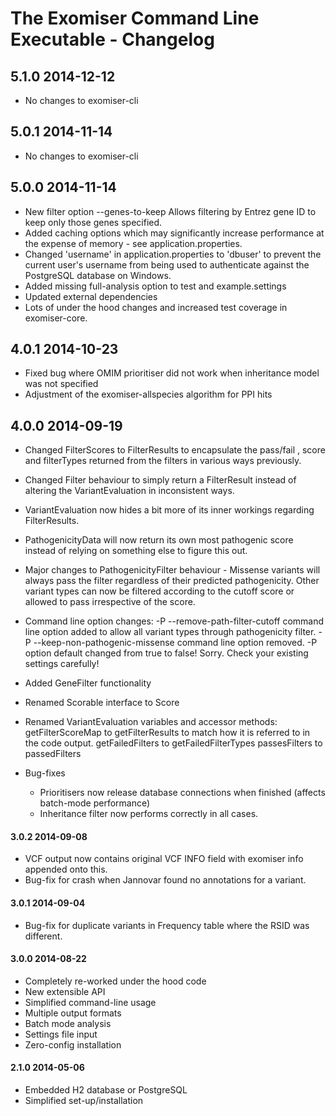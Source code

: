 # The Exomiser Command Line Executable - Changelog

## 5.1.0 2014-12-12
- No changes to exomiser-cli

## 5.0.1 2014-11-14
- No changes to exomiser-cli

## 5.0.0 2014-11-14
- New filter option --genes-to-keep  Allows filtering by Entrez gene ID to keep only those genes specified.
- Added caching options which may significantly increase performance at the expense of memory - see application.properties.
- Changed 'username' in application.properties to 'dbuser' to prevent the current user's username from being used to authenticate against the PostgreSQL database on Windows.
- Added missing full-analysis option to test and example.settings
- Updated external dependencies
- Lots of under the hood changes and increased test coverage in exomiser-core.

## 4.0.1 2014-10-23
- Fixed bug where OMIM prioritiser did not work when inheritance model was not specified
- Adjustment of the exomiser-allspecies algorithm for PPI hits

## 4.0.0 2014-09-19
- Changed FilterScores to FilterResults to encapsulate the pass/fail , score and filterTypes returned from the filters in various ways previously.
- Changed Filter behaviour to simply return a FilterResult instead of altering the VariantEvaluation in inconsistent ways.
- VariantEvaluation now hides a bit more of its inner workings regarding FilterResults.
- PathogenicityData will now return its own most pathogenic score instead of relying on something else to figure this out.

- Major changes to PathogenicityFilter behaviour - Missense variants will always pass the filter regardless of their predicted pathogenicity. Other variant types can now be filtered according to the cutoff score or allowed to pass irrespective of the score.
- Command line option changes:
    -P --remove-path-filter-cutoff command line option added to allow all variant types through pathogenicity filter.
    -P --keep-non-pathogenic-missense command line option removed.
    -P option default changed from true to false! Sorry. Check your existing settings carefully!

- Added GeneFilter functionality
- Renamed Scorable interface to Score
- Renamed VariantEvaluation variables and accessor methods:
    getFilterScoreMap to getFilterResults to match how it is referred to in the code output.
    getFailedFilters to getFailedFilterTypes
    passesFilters to passedFilters

- Bug-fixes
    - Prioritisers now release database connections when finished (affects batch-mode performance)
    - Inheritance filter now performs correctly in all cases.

#### 3.0.2 2014-09-08
- VCF output now contains original VCF INFO field with exomiser info appended onto this.
- Bug-fix for crash when Jannovar found no annotations for a variant.

#### 3.0.1 2014-09-04
- Bug-fix for duplicate variants in Frequency table where the RSID was different.

#### 3.0.0 2014-08-22
- Completely re-worked under the hood code
- New extensible API
- Simplified command-line usage
- Multiple output formats
- Batch mode analysis
- Settings file input
- Zero-config installation

#### 2.1.0 2014-05-06
- Embedded H2 database or PostgreSQL
- Simplified set-up/installation